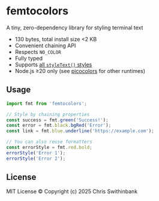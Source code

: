 # femtocolors

A tiny, zero-dependency library for styling terminal text

- 130 bytes, total install size <2 KB
- Convenient chaining API
- Respects `NO_COLOR`
- Fully typed
- Supports [all `styleText()` styles](https://nodejs.org/api/util.html#modifiers)
- Node.js ≥20 only (see [picocolors](https://www.npm.im/picocolors) for other runtimes)

## Usage

```js
import fmt from 'femtocolors';

// Style by chaining properties
const success = fmt.green('Success!');
const error = fmt.black.bgRed('Error');
const link = fmt.blue.underline('https://example.com');

// You can also reuse formatters
const errorStyle = fmt.red.bold;
errorStyle('Error 1');
errorStyle('Error 2');
```

## License

MIT License © Copyright (c) 2025 Chris Swithinbank
